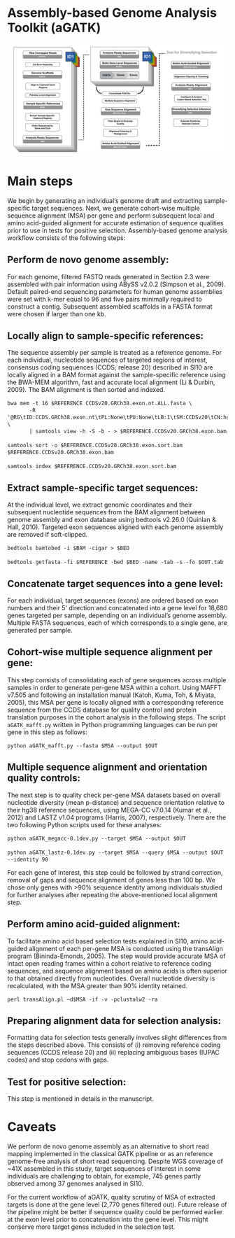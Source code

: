 # Assembly-based Genome Analysis Toolkit (aGATK)

![](/data/aGATK-workflow-v2.png)

# Main steps

We begin by generating an individual’s genome draft and extracting sample-specific target sequences. Next, we generate cohort-wise multiple sequence alignment (MSA) per gene and perform subsequent local and amino acid-guided alignment for accurate estimation of sequence qualities prior to use in tests for positive selection. Assembly-based genome analysis workflow consists of the following steps:

## Perform de novo genome assembly:

For each genome, filtered FASTQ reads generated in Section 2.3 were assembled with pair information using ABySS v2.0.2 (Simpson et al., 2009). Default paired-end sequencing parameters for human genome assemblies were set with k-mer equal to 96 and five pairs minimally required to construct a contig. Subsequent assembled scaffolds in a FASTA format were chosen if larger than one kb.

## Locally align to sample-specific references:

The sequence assembly per sample is treated as a reference genome. For each individual, nucleotide sequences of targeted regions of interest, consensus coding sequences (CCDS; release 20) described in SI10 are locally aligned in a BAM format against the sample-specific reference using the BWA-MEM algorithm, fast and accurate local alignment (Li & Durbin, 2009). The BAM alignment is then sorted and indexed.

```
bwa mem -t 16 $REFERENCE CCDSv20.GRCh38.exon.nt.ALL.fasta \
       -R '@RG\tID:CCDS.GRCh38.exon.nt\tPL:None\tPU:None\tLB:1\tSM:CCDSv20\tCN:hcpcg' \
       | samtools view -h -S -b - > $REFERENCE.CCDSv20.GRCh38.exon.bam     

samtools sort -o $REFERENCE.CCDSv20.GRCh38.exon.sort.bam $REFERENCE.CCDSv20.GRCh38.exon.bam      

samtools index $REFERENCE.CCDSv20.GRCh38.exon.sort.bam
```

## Extract sample-specific target sequences:

At the individual level, we extract genomic coordinates and their subsequent nucleotide sequences from the BAM alignment between genome assembly and exon database using bedtools v2.26.0 (Quinlan & Hall, 2010). Targeted exon sequences aligned with each genome assembly are removed if soft-clipped.

```
bedtools bamtobed -i $BAM -cigar > $BED

bedtools getfasta -fi $REFERENCE -bed $BED -name -tab -s -fo $OUT.tab
```

## Concatenate target sequences into a gene level:

For each individual, target sequences (exons) are ordered based on exon numbers and their 5' direction and concatenated into a gene level for 18,680 genes targeted per sample, depending on an individual’s genome assembly. Multiple FASTA sequences, each of which corresponds to a single gene, are generated per sample.

## Cohort-wise multiple sequence alignment per gene:

This step consists of consolidating each of gene sequences across multiple samples in order to generate per-gene MSA within a cohort. Using MAFFT v7.505 and following an installation manual (Katoh, Kuma, Toh, & Miyata, 2005), this MSA per gene is locally aligned with a corresponding reference sequence from the CCDS database for quality control and protein translation purposes in the cohort analysis in the following steps. The script `aGATK_mafft.py` written in Python programming languages can be run per gene in this step as follows: 

```
python aGATK_mafft.py --fasta $MSA --output $OUT
```

## Multiple sequence alignment and orientation quality controls:

The next step is to quality check per-gene MSA datasets based on overall nucleotide diversity (mean p-distance) and sequence orientation relative to their hg38 reference sequences, using MEGA-CC v7.0.14 (Kumar et al., 2012) and LASTZ v1.04 programs (Harris, 2007), respectively. There are the two following Python scripts used for these analyses:

```
python aGATK_megacc-0.1dev.py --target $MSA --output $OUT

python aGATK_lastz-0.1dev.py --target $MSA --query $MSA --output $OUT --identity 90
```

For each gene of interest, this step could be followed by strand correction, removal of gaps and sequence alignment of genes less than 100 bp. We chose only genes with >90% sequence identity among individuals studied for further analyses after repeating the above-mentioned local alignment step.

## Perform amino acid-guided alignment:

To facilitate amino acid based selection tests explained in SI10, amino acid-guided alignment of each per-gene MSA is conducted using the transAlign program (Bininda-Emonds, 2005). The step would provide accurate MSA of intact open reading frames within a cohort relative to reference coding sequences, and sequence alignment based on amino acids is often superior to that obtained directly from nucleotides. Overall nucleotide diversity is recalculated, with the MSA greater than 90% identity retained.

```
perl transAlign.pl –d$MSA -if -v -pclustalw2 -ra
```

## Preparing alignment data for selection analysis:

Formatting data for selection tests generally involves slight differences from the steps described above. This consists of (i) removing reference coding sequences (CCDS release 20) and (ii) replacing ambiguous bases (IUPAC codes) and stop codons with gaps. 

## Test for positive selection:

This step is mentioned in details in the manuscript.


# Caveats

We perform de novo genome assembly as an alternative to short read mapping implemented in the classical GATK pipeline or as an reference genome-free analysis of short read sequencing. Despite WGS coverage of ~41X assembled in this study, target sequences of interest in some individuals are challenging to obtain, for example, 745 genes partly observed among 37 genomes analysed in SI10.

For the current workflow of aGATK, quality scrutiny of MSA of extracted targets is done at the gene level (2,770 genes filtered out). Future release of the pipeline might be better if sequence quality could be performed earlier at the exon level prior to concatenation into the gene level. This might conserve more target genes included in the selection test.


